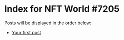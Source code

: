 # Index for NFT World #7205
Posts will be displayed in the order below:

- [Your first post](./001-first.md)

